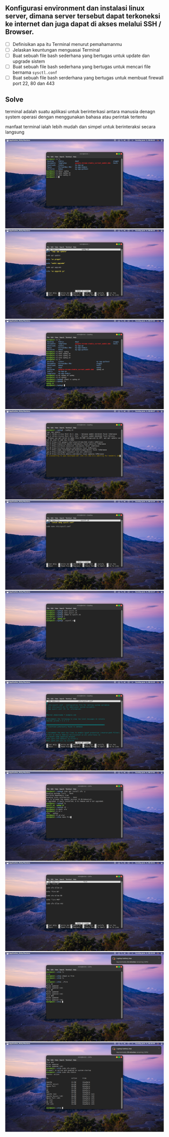 ## Konfigurasi environment dan instalasi linux server, dimana server tersebut dapat terkoneksi ke internet dan juga dapat di akses melalui SSH / Browser.

- [ ] Definisikan apa itu Terminal menurut pemahamanmu
- [ ] Jelaskan keuntungan menguasai Terminal
- [ ] Buat sebuah file bash sederhana yang bertugas untuk update dan upgrade sistem
- [ ] Buat sebuah file bash sederhana yang bertugas untuk mencari file bernama `sysctl.conf`
- [ ] Buat sebuah file bash serderhana yang bertugas untuk membuat firewall port 22, 80 dan 443

## Solve 
 
terminal adalah suatu aplikasi untuk berinterkasi antara manusia denagn system operasi dengan menggunakan bahasa atau perintak tertentu

manfaat terminal ialah lebih mudah dan simpel untuk berinteraksi secara langsung 


![](./assets/1.0.png)
![](./assets/1.1.png)
![](./assets/1.2.png)
![](./assets/1.4.png)
![](./assets/1.5.png)
![](./assets/1.6.png)
![](./assets/1.7.png)
![](./assets/1.9.png)
![](./assets/2.0.png)
![](./assets/2.1.png)
![](./assets/2.2.png)
